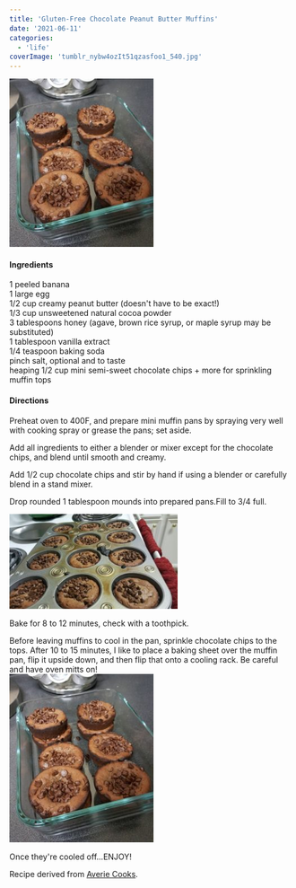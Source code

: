 ```yaml
---
title: 'Gluten-Free Chocolate Peanut Butter Muffins'
date: '2021-06-11'
categories:
  - 'life'
coverImage: 'tumblr_nybw4ozIt51qzasfoo1_540.jpg'
---
```


![](images/tumblr_nybw4ozIt51qzasfoo1_540-257x300.jpg)

#### Ingredients 

1 peeled banana  
1 large egg  
1/2 cup creamy peanut butter (doesn't have to be exact!)  
1/3 cup unsweetened natural cocoa powder  
3 tablespoons honey (agave, brown rice syrup, or maple syrup may be substituted)  
1 tablespoon vanilla extract  
1/4 teaspoon baking soda  
pinch salt, optional and to taste  
heaping 1/2 cup mini semi-sweet chocolate chips + more for sprinkling muffin tops

#### Directions

Preheat oven to 400F, and prepare mini muffin pans by spraying very well with cooking spray or grease the pans; set aside.

Add all ingredients to either a blender or mixer except for the chocolate chips, and blend until smooth and creamy.

Add 1/2 cup chocolate chips and stir by hand if using a blender or carefully blend in a stand mixer.

Drop rounded 1 tablespoon mounds into prepared pans.Fill to 3/4 full.

![](images/tumblr_nnnimoOHbu1qzasfoo1_500-300x169.jpg)

Bake for 8 to 12 minutes, check with a toothpick.

Before leaving muffins to cool in the pan, sprinkle chocolate chips to the tops. After 10 to 15 minutes, I like to place a baking sheet over the muffin pan, flip it upside down, and then flip that onto a cooling rack. Be careful and have oven mitts on!  
![](images/tumblr_nybw4ozIt51qzasfoo1_540-257x300.jpg)

Once they're cooled off...ENJOY!

Recipe derived from [Averie Cooks](http://www.averiecooks.com/2014/05/flourless-double-chocolate-peanut-butter-mini-blender-muffins.html).
